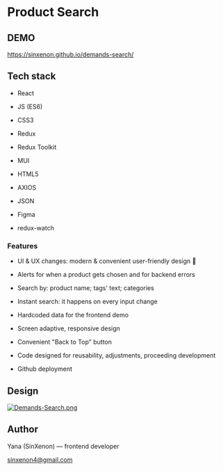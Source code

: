 # Product Search

## DEMO

https://sinxenon.github.io/demands-search/

## Tech stack

- React

- JS (ES6)

- CSS3

- Redux

- Redux Toolkit

- MUI

- HTML5

- AXIOS

- JSON

- Figma

- redux-watch

### Features

- UI & UX changes: modern & convenient user-friendly design 🐹

- Alerts for when a product gets chosen and for backend errors

- Search by: product name; tags' text; categories

- Instant search: it happens on every input change

- Hardcoded data for the frontend demo

- Screen adaptive, responsive design

- Convenient "Back to Top" button

- Code designed for reusability, adjustments, proceeding development

- Github deployment

## Design

[![Demands-Search.png](https://i.postimg.cc/Gtm6FZfr/Demands-Search.png)](https://postimg.cc/Pp06hFhF)

## Author

Yana (SinXenon) — frontend developer

sinxenon4@gmail.com
